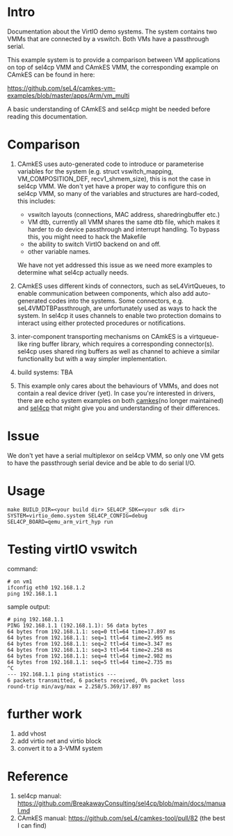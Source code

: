 <!--
     Copyright 2023, UNSW (ABN 57 195 873 179)

     SPDX-License-Identifier: CC-BY-SA-4.0
-->

# Intro

Documentation about the VirtIO demo systems. The system contains two VMMs that are connected by a vswitch. Both VMs have a passthrough serial.

This example system is to provide a comparison between VM applications on top of sel4cp VMM and CAmkES VMM, the corresponding example on CAmkES can be found in here:

https://github.com/seL4/camkes-vm-examples/blob/master/apps/Arm/vm_multi

A basic understanding of CAmkES and sel4cp might be needed before reading this documentation.

# Comparison

1. CAmkES uses auto-generated code to introduce or parameterise variables for the system (e.g. struct vswitch_mapping, VM_COMPOSITION_DEF, recv1_shmem_size), this is not the case in sel4cp VMM. We don't yet have a proper way to configure this on sel4cp VMM, so many of the variables and structures are hard-coded, this includes:

    - vswitch layouts (connections, MAC address, sharedringbuffer etc.)
    - VM dtb, currently all VMM shares the same dtb file, which makes it harder to do device passthrough and interrupt handling. To bypass this, you might need to hack the Makefile
    - the ability to switch VirtIO backend on and off.
    - other variable names.

    We have not yet addressed this issue as we need more examples to determine what sel4cp actually needs.

2. CAmkES uses different kinds of connectors, such as seL4VirtQueues, to enable communication between components, which also add auto-generated codes into the systems. Some connectors, e.g. seL4VMDTBPassthrough, are unfortunately used as ways to hack the system. In sel4cp it uses channels to enable two protection domains to interact using either protected procedures or notifications.

3. inter-component transporting mechanisms on CAmkES is a virtqueue-like ring buffer library, which requires a corresponding connector(s). sel4cp uses shared ring buffers as well as channel
to achieve a similar functionality but with a way simpler implementation.

4. build systems: TBA

5. This example only cares about the behaviours of VMMs, and does not contain a real device driver (yet). In case you're interested in drivers, there are echo system examples on both [camkes](https://github.com/seL4/camkes/pull/25)(no longer maintained) and [sel4cp](https://github.com/lucypa/sDDF) that might give you and understanding of their differences.

# Issue

We don't yet have a serial multiplexor on sel4cp VMM, so only one VM gets to have the passthrough serial device and be able to do serial I/O.

# Usage

```
make BUILD_DIR=<your build dir> SEL4CP_SDK=<your sdk dir> SYSTEM=virtio_demo.system SEL4CP_CONFIG=debug SEL4CP_BOARD=qemu_arm_virt_hyp run
```

# Testing virtIO vswitch

command:
```
# on vm1
ifconfig eth0 192.168.1.2
ping 192.168.1.1
```

sample output:
```
# ping 192.168.1.1
PING 192.168.1.1 (192.168.1.1): 56 data bytes
64 bytes from 192.168.1.1: seq=0 ttl=64 time=17.897 ms
64 bytes from 192.168.1.1: seq=1 ttl=64 time=2.995 ms
64 bytes from 192.168.1.1: seq=2 ttl=64 time=3.347 ms
64 bytes from 192.168.1.1: seq=3 ttl=64 time=2.258 ms
64 bytes from 192.168.1.1: seq=4 ttl=64 time=2.982 ms
64 bytes from 192.168.1.1: seq=5 ttl=64 time=2.735 ms
^C
--- 192.168.1.1 ping statistics ---
6 packets transmitted, 6 packets received, 0% packet loss
round-trip min/avg/max = 2.258/5.369/17.897 ms
```

# further work
1. add vhost
2. add virtio net and virtio block
3. convert it to a 3-VMM system

# Reference
1. sel4cp manual: https://github.com/BreakawayConsulting/sel4cp/blob/main/docs/manual.md
2. CAmkES manual: https://github.com/seL4/camkes-tool/pull/82 (the best I can find)
